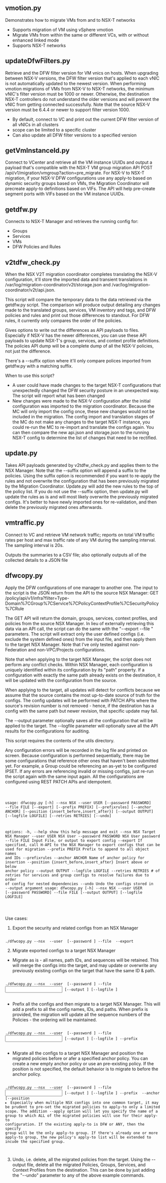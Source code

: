 ## vmotion.py

   Demonstrates how to migrate VMs from and to NSX-T networks
   - Supports migration of VM using vSphere vmotion
   - Migrate VMs from within the same or different VCs, with or without 
     enhanced linked mode
   - Supports NSX-T networks
   
   
## updateDfwFilters.py  

   Retrieve and the DFW filter version for VM vnics on hosts.
   When upgrading between NSX-V versions, the DFW filter version that's 
   applied to each vNIC is not automatically updated to the newest version.
   When performing vmotion migrations of VMs from NSX-V to NSX-T networks, 
   the minimum vNIC's filter version must be 1000 or newer.  Otherwise,
   the destination NSX-T controllers do not understand the older versions
   and will prevent the vNIC from getting connected successfully.
   Note that the source NSX-V version must be 6.4.4 or newer to support
   filter version 1000.
 
   - By default, connect to VC and print out the current DFW filter version 
    of all vNICs in all clusters
   - scope can be limited to a specific cluster
   - Can also update all DFW filter versions to a specified version
  
## getVmInstanceId.py

   Connect to VCenter and retrieve all the VM instance UUIDs
   and output a payload that's compatible with the NSX-T
   VM group migration API POST /api/v1/migration/vmgroup?action=pre_migrate.
   For NSX-V to NSX-T migration, if your NSX-V DFW 
   configurations use any apply-to based on dynamic security
   groups based on VMs, the Migration Coordinator will precreate
   apply-to definitions based on VIFs.  The API will help pre-create
   segment ports with VIFs based on the VM instance UUIDs.


## getdfw.py

   Connects to NSX-T Manager and retrieves the running config for:
   - Groups
   - Services
   - VMs
   - DFW Policies and Rules


## v2tdfw_check.py

   When the NSX V2T migration coordinator completes translating the
   NSX-V configuration, it'll store the imported data and
   transient translations in /var/log/migration-coordinator/v2t/storage.json
   and /var/log/migration-coordinator/v2t/api.json.

   This script will compare the temporary data to the data
   retrieved via the getdfw.py script.  The comparison will produce
   output detailing any changes made to the translated groups,
   services, VM inventory and tags, and DFW policies and rules and print
   out those differences to standout.  For DFW rules, it currently only
   compares the order of the policies.

   Gives options to write out the differences as API payloads to
   files.  Especially if NSX-V has the newer differences, you can use
   these API payloads to update NSX-T's group, services, and context profile
   definitions.  The policies API dump will be a complete dump of
   all the NSX-V policies, not just the difference.

   There's a --suffix option where it'll only compare polices imported
   from getdfw.py with a matching suffix.

   When to use this script?
   - A user could have made changes to the target NSX-T configurations
     that unexpectedly changed the DFW security posture in an
     unexpected way.  The script will report what has been changed
   - New changes were made to the NSX-V configuration after the initial
     configuration was imported to the migration coordinator.  Because
     the MC will only import the config once, these new changes would
     not be included in the migration.  The config import and translation
     stages of the MC do not make any changes to the target NSX-T
     instance, you could re-run the MC to re-import and translate the
     configs again.  You can then compare the new api.json and storage.json
     to the running NSX-T config to determine the list of changes
     that need to be rectified.

## update.py

   Takes API payloads generated by v2tdfw_check.py and applies them to
   the NSX Manager.  Note that the --suffix option will append a
   suffix to the policies.  Using the suffix option is recommended
   if you want to re-apply the rules and not overwrite the configuration
   that has been previously migrated by the Migration Coordinator.  Update.py
   will add the new rules to the top of the policy list.  If you do
   not use the --suffix option, then update.py will update the rules
   as is and will most likely overwrite the previously migrated configs.
   It's better to have newly imported ones for re-validation, and then delete
   the previously migrated ones afterwards.

   
## vmtraffic.py
  Connect to VC and retrieve VM network traffic; reports on total
  VM traffic rates per host and max traffic rate of any VM during the 
  sampling interval.  The sampling interval is 20s.

  Outputs the summaries to a CSV file; also optionally outputs all of
  the collected details to a JSON file     

## dfwcopy.py
  Apply the DFW configurations of one manager to another one.  The
  input to the script is the JSON return from the API to the source
  NSX Manager: GET 
  /policy/api/v1/infra?filter=Type-Domain%7CGroup%7CService%7CPolicyContextProfile%7CSecurityPolicy%7CRule

  The GET API will return the domain, groups, services, context profiles,
  and policies from the source NSX Manager.  In lieu of externally retrieving
  this data via an API call, the script can do the same with the
  "--export --file <filename>" parameters.  The script will extract
  only the user defined configs (i.e. exclude the system defined ones) from
  the input file, and then apply them to the target NSX Manager. Note
  that I've only tested against non-Federation and non-VPC/Projects configurations.

  Note that when applying to the target NSX Manager, the script does 
  not perform any conflict checks.  Within NSX Manager, each configuration
  is uniquely identified within its configuration by its "path" property.
  If a configuration with exactly the same path already exists on the
  destination, it will be updated with the configuration from the source.
 
  When applying to the target, all updates will detect for conflicts because
  we assume that the source contains the most up-to-date source of truth
  for the configs. The config updates will be performed with PATCH APIs where
  the source's  revision number is not removed - hence, if the destination has a config
  with the same path but newer revision, that specific update may fail.
 
  The --output parameter optionally saves all the configuration that
  will be applied to the target.  The --logfile parameter will
  optionally save all the API results for the configurations for 
  auditing.

  This script requires the contents of the utils directory.

  Any configuration errors will be recorded in the log file and
  printed on screen.  Because configuration is performed sequentially,
  there may be some configurations that reference other ones
  that haven't been submitted yet.  For example, a Group could
  be referencing an as-yet to be configured IPSET.  If any
  errors are referencing invalid or missing configs, just 
  re-run the script again with the same input again.  All the
  configurations are configured using REST PATCH APIs and
  idempotent.  

  <code>

usage: dfwcopy.py [-h] --nsx NSX --user USER [--password PASSWORD] --file FILE [--export] [--prefix PREFIX] [--prefixrules] [--anchor ANCHOR] [--position {insert_before,insert_after}]
                  [--output OUTPUT] [--logfile LOGFILE] [--retries RETRIES] [--undo]

options:
  -h, --help            show this help message and exit
  --nsx NSX             Target NSX Manager
  --user USER           NSX User
  --password PASSWORD   NSX User password
  --file FILE           Input File, or output to export config
  --export              If specified, call H-API to the NSX Manager to export configs that can be used for migration
  --prefix PREFIX       Prefix to append to all object names and IDs
  --prefixrules
  --anchor ANCHOR       Name of anchor policy for insertion
  --position {insert_before,insert_after}
                        Insert above or below anchor policy
  --output OUTPUT
  --logfile LOGFILE
  --retries RETRIES     # of retries for services and group configs to resolve failures due to order of config for nested dependencies
  --undo                Undo the configs stored in --output argument
  usage: dfwcopy.py [-h] --nsx NSX --user USER [--password PASSWORD] --file FILE [--output OUTPUT] [--logfile LOGFILE]

  </code>

  
Use cases:
1. Export the security and related configs from an NSX Manager
<code>
./dfwcopy.py --nsx <NSX Manager> --user <NSX User> [--password <user password>] --file <output filename> --export
</code>

2. Migrate exported configs to a target NSX Manager

- Migrate as is - all names, path IDs, and sequences will be retained.  This will merge the configs into the target, and may update or overwrite any previously existing configs on the target that have the same ID & path.
<code>
./dfwcopy.py --nsx <NSX Manager> --user <NSX User> [--password <user password>] --file <input filename> [--output <output file to store all parsed and migrated configs>] [--logfile <logfile name to store all migrate results>]

</code>

- Prefix all the configs and then migrate to a target NSX Manager.  This will add a prefix to all the config names, IDs, and paths.  When prefix is provided, the migration will update all the sequence numbers of the Policies - the ordering will be maintained.

<code>
./dfwcopy.py --nsx <NSX Manager> --user <NSX User> [--password <user password>] --file <input filename> [--output <output file to store all parsed and migrated configs>] [--logfile <logfile name to store all migrate results>] --prefix <prefix string>

</code>

- Migrate all the configs to a target NSX Manager and position the migrated policies before or afer a specified anchor policy.  You can create a new empty anchor policy or use an pre-existing policy.  If the position is not specified, the default behavior is to migrate to before the anchor policy.

<code>
./dfwcopy.py --nsx <NSX Manager> --user <NSX User> [--password <user password>] --file <input filename> [--output <output file to store all parsed and migrated configs>] [--logfile <logfile name to store all migrate results>] --prefix <prefix string> --anchor <name of anchor policy> [--position <insert_before | insert_after]

- Especially when multiple NSX configs into one common target, it may be prudent to pre-set the migrated policies to apply-to only a limited scope.  The addition --apply option will let you specify the name of a group to which ALL of the migrated policies will use for their apply-to configuration.  If the existing apply-to is DFW or ANY, then the specify group will be the only apply-to group.  If there's already one or more apply-to group, the new policy's apply-to list will be extended to incude the specified group.

</code>

3. Undo, i.e. delete, all the migrated policies from the target.  Using the --output file, delete all the migrated Policies, Groups, Services, and Context Profiles from the destination.  This can be done by just adding the "--undo" parameter to any of the above example commands.
